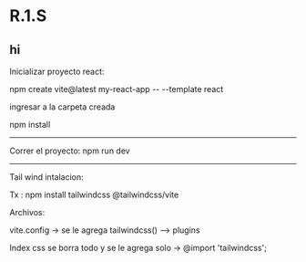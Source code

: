 # R.1.S
hi
----------------  

Inicializar proyecto react:

npm create vite@latest my-react-app -- --template react

ingresar a la carpeta creada

npm install

----------------

Correr el proyecto:
npm run dev

----------------

Tail wind 
 intalacion:

  Tx : npm install tailwindcss @tailwindcss/vite 

 Archivos:

  vite.config -> se le agrega  tailwindcss() --> plugins
  
  Index css se borra todo y se le agrega solo -> @import 'tailwindcss';
